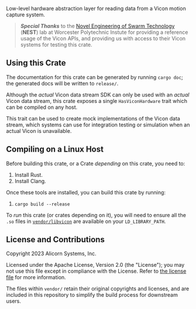 Low-level hardware abstraction layer for
reading data from a Vicon motion capture system.

> ***Special Thanks*** to the
> [Novel Engineering of Swarm Technology](https://nestlab.net/) (**NEST**) lab
> at Worcester Polytechnic Instute
> for providing a reference usage of the Vicon APIs, and 
> providing us with access to their Vicon systems for testing this crate.

## Using this Crate

The documentation for this crate can be
generated by running `cargo doc`; the 
generated docs will be written to `release/`.

Although the _actual_ Vicon data stream SDK
can only be used with an _actual_ Vicon
data stream, this crate exposes a single 
`HasViconHardware` trait which can be
compiled on any host.

This trait can be used to create mock
implementations of the Vicon data stream,
which systems can use for integration testing
or simulation when an actual Vicon is unavailable.

## Compiling on a Linux Host

Before building this crate, or a Crate 
_depending_ on this crate, you need to:

1. Install Rust.
2. Install Clang.

Once these tools are installed, you can
build this crate by running:

1. `cargo build --release`

To _run_ this crate (or crates depending on it),
you will need to ensure all the `.so` files
in [`vendor/libvicon`](vendor/libvicon/) are
available on your `LD_LIBRARY_PATH`.

## License and Contributions

Copyright 2023 Alicorn Systems, Inc.

Licensed under the Apache License, Version 2.0 (the "License");
you may not use this file except in compliance with the License. Refer
to [the license file](LICENSE.txt) for more information.

The files within `vendor/` retain their original copyrights
and licenses, and are included in this repository to simplify
the build process for downstream users.